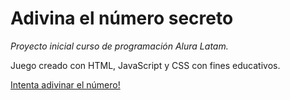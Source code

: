 # Adivina el número secreto
*Proyecto inicial curso de programación Alura Latam.*

Juego creado con HTML, JavaScript y CSS con fines educativos. 

[Intenta adivinar el número!](https://dacolcha.github.io/numero-secreto-juego/)
